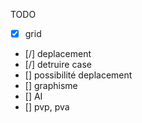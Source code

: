 TODO
- [x] grid
- [/] deplacement
- [/] detruire case 
- [] possibilité deplacement 
- [] graphisme 
- [] AI 
- [] pvp, pva
